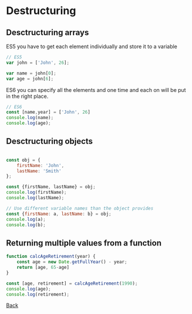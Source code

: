 # Destructuring

## Desctructuring arrays

ES5 you have to get each element individually and store it to a variable

```javascript
// ES5
var john = ['John', 26];

var name = john[0];
var age = john[6];
```

ES6 you can specify all the elements and one time and each on will be put in the right place.

```javascript
// ES6
const [name,year] = ['John', 26]
console.log(name);
console.log(age);
```

## Desctructuring objects

```javascript

const obj = {
    firstName: 'John',
    lastName: 'Smith'
};

const {firstName, lastName} = obj;
console.log(firstName);
console.log(lastName);

// Use different variable names than the object provides
const {firstName: a, lastName: b} = obj;
console.log(a);
console.log(b);

```

## Returning multiple values from a function

```javascript
function calcAgeRetirement(year) {
    const age = new Date.getFullYear() - year;
    return [age, 65-age]
}

const [age, retirement] = calcAgeRetirement(1990);
console.log(age);
console.log(retirement);
```

[Back](javascript__next_gen.md)